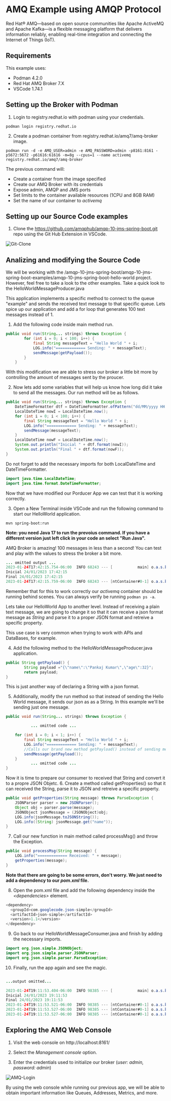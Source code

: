 # AMQ Example using AMQP Protocol

Red Hat® AMQ—based on open source communities like Apache ActiveMQ and Apache Kafka—is a flexible messaging platform that delivers information reliably, enabling real-time integration and connecting the Internet of Things (IoT).

## Requirements

This example uses:
- Podman 4.2.0
- Red Hat AMQ Broker 7.X
- VSCode 1.74.1

## Setting up the Broker with Podman

1. Login to registry.redhat.io with podman using your credentials.

```
podman login registry.redhat.io
```

2. Create a podman container from registry.redhat.io/amq7/amq-broker image.

```
podman run -d -e AMQ_USER=admin -e AMQ_PASSWORD=admin -p8161:8161 -p5672:5672 -p61616:61616 -m=8g --cpus=1 --name activemq registry.redhat.io/amq7/amq-broker
```
The previous command will:
- Create a container from the image specified
- Create our AMQ Broker with its credentials
- Expose admin, AMQP and JMS ports
- Set limits to the container available resources (1CPU and 8GB RAM)
- Set the name of our container to *activemq*

## Setting up our Source Code examples

1. Clone the https://github.com/amqphub/amqp-10-jms-spring-boot.git repo using the Git Hub Extension in VSCode.

![Git-Clone](https://user-images.githubusercontent.com/60272316/214438928-463d874a-d232-4422-92c9-783a2e00cb94.png)

## Analizing and modifying the Source Code

We will be working with the /amqp-10-jms-spring-boot/amqp-10-jms-spring-boot-examples/amqp-10-jms-spring-boot-hello-world project. However, feel free to take a look to the other examples. Take a quick look to the HelloWorldMessageProducer.java 

This application implements a specific method to connect to the queue "example" and sends the received text message to that specific queue. Lets spice up our application and add a for loop that generates 100 text messages instead of 1.

1. Add the following code inside main method run.
```java
public void run(String... strings) throws Exception {
        for (int i = 0; i < 100; i++) {
            final String messageText = "Hello World " + i;
            LOG.info("============= Sending: " + messageText);
            sendMessage(getPayload());
        }
    }
```
With this modification we are able to stress our broker a little bit more by controlling the amount of messages sent by the proucer.

2. Now lets add some variables that will help us know how long did it take to send all the messages. Our run method will be as follows.
```java
public void run(String... strings) throws Exception {
    DateTimeFormatter dtf = DateTimeFormatter.ofPattern("dd/MM/yyyy HH:mm:ss");
    LocalDateTime nowI = LocalDateTime.now();
    for (int i = 0; i < 100; i++) {
        final String messageText = "Hello World " + i;
        LOG.info("============= Sending: " + messageText);
        sendMessage(messageText);
    }
    LocalDateTime nowF = LocalDateTime.now();
    System.out.println("Inicial " + dtf.format(nowI));
    System.out.println("Final " + dtf.format(nowF));
}
```
Do not forget to add the necessary imports for both LocalDateTime and DateTimeFormatter.
```java
import java.time.LocalDateTime;
import java.time.format.DateTimeFormatter;
```
Now that we have modified our Porducer App we can test that it is working correctly.

3. Open a New Terminal inside VSCode and run the following command to start our HelloWorld application.
```
mvn spring-boot:run 
```
**Note: you need Java 17 to run the prevoius command. If you have a different version just left click in your code an select "Run Java".**

AMQ Broker is amazing! 100 messages in less than a second! You can test and play with the values to stress the broker a bit more.
```java
... omitted output ...
2023-01-24T17:42:15.754-06:00  INFO 68243 --- [           main] o.a.s.b.j.e.HelloWorldMessageProducer    : ============= Sending: Hello World 99
Inicial 24/01/2023 17:42:15
Final 24/01/2023 17:42:15
2023-01-24T17:42:15.759-06:00  INFO 68243 --- [ntContainer#0-1] o.a.s.b.j.e.HelloWorldMessageConsumer    : ============= Received: Hello World 99
```
Remember that for this to work correctly our *activemq* container should be running behind scenes. You can always verify be running ```podman ps -a```.

Lets take our HelloWorld App to another level. Instead of receiving a plain text message, we are going to change it so that it can receive a json format message as *String* and parse it to a proper JSON format and retreive a specific property.

This use case is very common when trying to work with APIs and DataBases, for example.

4. Add the following method to the HelloWorldMessageProducer.java application.
```java
public String getPayload() {
        String payload ="{\"name\":\"Pankaj Kumar\",\"age\":32}";
        return payload;
}
```

This is just another way of declaring a String with a json format.

5. Additionally, modify the run method so that instead of sending the Hello World message, it sends our json as as a String. In this example we'll be sending just one message.
```java
public void run(String... strings) throws Exception {

           ... omitted code ...

    for (int i = 0; i < 1; i++) {
        final String messageText = "Hello World " + i;
        LOG.info("============= Sending: " + messageText);
        //Calls our brand new method getPayload() instead of sending messageText
        sendMessage(getPayload());
    }
           ... omitted code ...
}
```

Now it is time to prepare our consumer to received that String and convert it to a propre JSON Objetc.
6. Create a method called getProperties() so that it can received the String, parse it to JSON and retreive a specific property.
```java
public void getProperties(String message) throws ParseException {
    JSONParser parser = new JSONParser();
    Object obj = parser.parse(message);
    JSONObject jsonMessage = (JSONObject)obj;
    LOG.info(jsonMessage.toJSONString());
    LOG.info((String) jsonMessage.get("name"));
}
```

7. Call our new function in main method called processMsg() and throw the Exception.
```java
public void processMsg(String message) {
    LOG.info("============= Received: " + message);
    getProperties(message);
}
```

**Note that there are going to be some errors, don't worry. We just need to add a dependency to our *pom.xml* file.**

8. Open the pom.xml file and add the following dependency inside the *<*dependencies*>* element.
```java
<dependency>
  <groupId>com.googlecode.json-simple</groupId>
  <artifactId>json-simple</artifactId>
  <version>1.1</version>
</dependency>
```

9. Go back to our HelloWorldMessageConsumer.java and finish by adding the necessary imports.
```java
import org.json.simple.JSONObject;
import org.json.simple.parser.JSONParser;
import org.json.simple.parser.ParseException;
```

10. Finally, run the app again and see the magic.
```java

...output omitted...

2023-01-24T19:11:53.404-06:00  INFO 98385 --- [           main] o.a.s.b.j.e.HelloWorldMessageProducer    : ============= Sending: Hello World 0
Inicial 24/01/2023 19:11:53
Final 24/01/2023 19:11:53
2023-01-24T19:11:53.521-06:00  INFO 98385 --- [ntContainer#0-1] o.a.s.b.j.e.HelloWorldMessageConsumer    : ============= Received: {"name":"Pankaj Kumar","age":32}
2023-01-24T19:11:53.527-06:00  INFO 98385 --- [ntContainer#0-1] o.a.s.b.j.e.HelloWorldMessageConsumer    : {"name":"Pankaj Kumar","age":32}
2023-01-24T19:11:53.527-06:00  INFO 98385 --- [ntContainer#0-1] o.a.s.b.j.e.HelloWorldMessageConsumer    : Pankaj Kumar
```

## Exploring the AMQ Web Console

1. Visit the web console on http://localhost:8161/

2. Select the *Management console* option.

3. Enter the credentials used to initialize our broker (*user: admin, password: admin*)

![AMQ-Login](https://user-images.githubusercontent.com/60272316/214457514-705c69f4-5c94-48c6-849a-efe2ff087764.png)

By using the web console while running our previous app, we will be able to obtain important information like Queues, Addresses, Metrics, and more.

